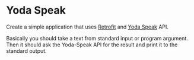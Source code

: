 # Yoda Speak

Create a simple application that uses [Retrofit](https://square.github.io/retrofit/) and [Yoda Speak](https://market.mashape.com/ismaelc/yoda-speak) API.

Basically you should take a text from standard input or program argument. Then it should ask the Yoda-Speak API for the result and print it to the standard output.
